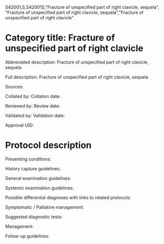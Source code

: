 S42001,S,S42001S,"Fracture of unspecified part of right clavicle, sequela", "Fracture of unspecified part of right clavicle, sequela","Fracture of unspecified part of right clavicle"
# Category title: Fracture of unspecified part of right clavicle

Abbreviated description: Fracture of unspecified part of right clavicle, sequela

Full description: Fracture of unspecified part of right clavicle, sequela

Sources:

Collated by:
Collation date:

Reviewed by:
Review date:

Validated by:
Validation date:

Approval UID:

# Protocol description

Presenting conditions:

History capture guidelines:

General examination guidelines:

Systemic examination guidelines:

Possible differential diagnoses with links to related protocols:

Symptomatic / Palliative management:

Suggested diagnostic tests:

Management:

Follow-up guidelines:
